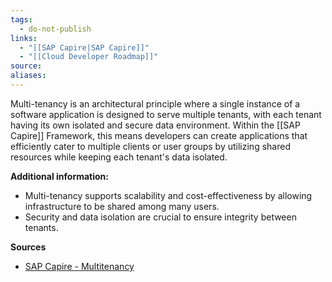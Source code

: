 ```yaml
---
tags:
  - do-not-publish
links:
  - "[[SAP Capire|SAP Capire]]"
  - "[[Cloud Developer Roadmap]]"
source:
aliases:
---
```

Multi-tenancy is an architectural principle where a single instance of a software application is designed to serve multiple tenants, with each tenant having its own isolated and secure data environment. Within the [[SAP Capire]] Framework, this means developers can create applications that efficiently cater to multiple clients or user groups by utilizing shared resources while keeping each tenant's data isolated.

**Additional information:**
- Multi-tenancy supports scalability and cost-effectiveness by allowing infrastructure to be shared among many users.
- Security and data isolation are crucial to ensure integrity between tenants.

**Sources**
- [SAP Capire - Multitenancy](https://cap.cloud.sap/docs/guides/multitenancy/#multitenancy)